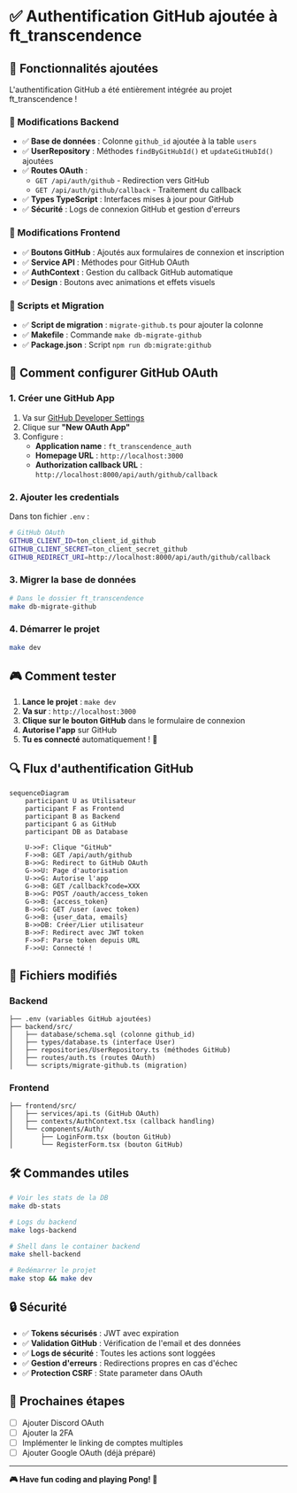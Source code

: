 # ✅ Authentification GitHub ajoutée à ft_transcendence

## 🎉 Fonctionnalités ajoutées

L'authentification GitHub a été entièrement intégrée au projet ft_transcendence !

### 🔧 Modifications Backend

- ✅ **Base de données** : Colonne `github_id` ajoutée à la table `users`
- ✅ **UserRepository** : Méthodes `findByGitHubId()` et `updateGitHubId()` ajoutées
- ✅ **Routes OAuth** : 
  - `GET /api/auth/github` - Redirection vers GitHub
  - `GET /api/auth/github/callback` - Traitement du callback
- ✅ **Types TypeScript** : Interfaces mises à jour pour GitHub
- ✅ **Sécurité** : Logs de connexion GitHub et gestion d'erreurs

### 🎨 Modifications Frontend

- ✅ **Boutons GitHub** : Ajoutés aux formulaires de connexion et inscription
- ✅ **Service API** : Méthodes pour GitHub OAuth
- ✅ **AuthContext** : Gestion du callback GitHub automatique
- ✅ **Design** : Boutons avec animations et effets visuels

### 🔄 Scripts et Migration

- ✅ **Script de migration** : `migrate-github.ts` pour ajouter la colonne
- ✅ **Makefile** : Commande `make db-migrate-github`
- ✅ **Package.json** : Script `npm run db:migrate:github`

## 🚀 Comment configurer GitHub OAuth

### 1. Créer une GitHub App

1. Va sur [GitHub Developer Settings](https://github.com/settings/developers)
2. Clique sur **"New OAuth App"**
3. Configure :
   - **Application name** : `ft_transcendence_auth`
   - **Homepage URL** : `http://localhost:3000`
   - **Authorization callback URL** : `http://localhost:8000/api/auth/github/callback`

### 2. Ajouter les credentials

Dans ton fichier `.env` :
```bash
# GitHub OAuth
GITHUB_CLIENT_ID=ton_client_id_github
GITHUB_CLIENT_SECRET=ton_client_secret_github
GITHUB_REDIRECT_URI=http://localhost:8000/api/auth/github/callback
```

### 3. Migrer la base de données

```bash
# Dans le dossier ft_transcendence
make db-migrate-github
```

### 4. Démarrer le projet

```bash
make dev
```

## 🎮 Comment tester

1. **Lance le projet** : `make dev`
2. **Va sur** : `http://localhost:3000`
3. **Clique sur le bouton GitHub** dans le formulaire de connexion
4. **Autorise l'app** sur GitHub
5. **Tu es connecté** automatiquement ! 🎉

## 🔍 Flux d'authentification GitHub

```mermaid
sequenceDiagram
    participant U as Utilisateur
    participant F as Frontend
    participant B as Backend
    participant G as GitHub
    participant DB as Database

    U->>F: Clique "GitHub"
    F->>B: GET /api/auth/github
    B->>G: Redirect to GitHub OAuth
    G->>U: Page d'autorisation
    U->>G: Autorise l'app
    G->>B: GET /callback?code=XXX
    B->>G: POST /oauth/access_token
    G->>B: {access_token}
    B->>G: GET /user (avec token)
    G->>B: {user_data, emails}
    B->>DB: Créer/Lier utilisateur
    B->>F: Redirect avec JWT token
    F->>F: Parse token depuis URL
    F->>U: Connecté !
```

## 📂 Fichiers modifiés

### Backend
```
├── .env (variables GitHub ajoutées)
├── backend/src/
│   ├── database/schema.sql (colonne github_id)
│   ├── types/database.ts (interface User)
│   ├── repositories/UserRepository.ts (méthodes GitHub)
│   ├── routes/auth.ts (routes OAuth)
│   └── scripts/migrate-github.ts (migration)
```

### Frontend  
```
├── frontend/src/
│   ├── services/api.ts (GitHub OAuth)
│   ├── contexts/AuthContext.tsx (callback handling)
│   └── components/Auth/
│       ├── LoginForm.tsx (bouton GitHub)
│       └── RegisterForm.tsx (bouton GitHub)
```

## 🛠️ Commandes utiles

```bash
# Voir les stats de la DB
make db-stats

# Logs du backend
make logs-backend

# Shell dans le container backend
make shell-backend

# Redémarrer le projet
make stop && make dev
```

## 🔒 Sécurité

- ✅ **Tokens sécurisés** : JWT avec expiration
- ✅ **Validation GitHub** : Vérification de l'email et des données
- ✅ **Logs de sécurité** : Toutes les actions sont loggées
- ✅ **Gestion d'erreurs** : Redirections propres en cas d'échec
- ✅ **Protection CSRF** : State parameter dans OAuth

## 🎯 Prochaines étapes

- [ ] Ajouter Discord OAuth
- [ ] Ajouter la 2FA
- [ ] Implémenter le linking de comptes multiples
- [ ] Ajouter Google OAuth (déjà préparé)

---

**🎮 Have fun coding and playing Pong! 🏓**
